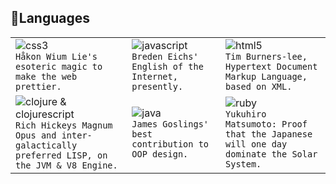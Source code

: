 
<h2>👅Languages</h2>

<table>
 <tr>

 <td>
   <img src=https://img.shields.io/badge/CSS3-n2-%2324292e.svg?&style=for-the-badge&logo=css3&logoColor=white alt="css3" /><br>
   <code>Håkon Wium Lie's esoteric magic to make the web prettier. </code>
  </td>

  <td>
   <img src=https://img.shields.io/badge/JavaScript-n2-%2324292e.svg?&style=for-the-badge&logo=javascript&logoColor=white alt="javascript" /><br>
   <code>Breden Eichs' English of the Internet, presently.</code>
  </td> 

  <td>
   <img src=https://img.shields.io/badge/HTML5-n2-%2324292e.svg?&style=for-the-badge&logo=html5&logoColor=white alt="html5" /><br>
   <code>Tim Burners-lee, Hypertext Document Markup Language, based on XML.</code>
  </td> 
  
 </tr>

  <tr>
 
  <td>
   <img src=https://img.shields.io/badge/Clojure(Script)-n2-%2324292e.svg?&style=for-the-badge&logo=react&logoColor=white alt="clojure & clojurescript" /><br>
   <code>Rich Hickeys Magnum Opus and inter-galactically preferred LISP, on the JVM & V8 Engine.</code>
  </td> 


  <td>
   <img src=https://img.shields.io/badge/Java-n2-%2324292e.svg?&style=for-the-badge&logo=java&logoColor=white alt="java" /><br>
   <code>James Goslings' best contribution to OOP design.</code>
  </td> 

  <td>
   <img src=https://img.shields.io/badge/Ruby-n2-%2324292e.svg?&style=for-the-badge&logo=ruby&logoColor=white alt="ruby" /><br>
   <code>Yukuhiro Matsumoto: Proof that the Japanese will one day dominate the Solar System.</code>
  </td> 
 </tr>
</table>  
